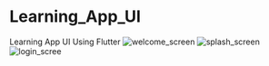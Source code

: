 # Learning_App_UI
Learning App UI Using Flutter
![welcome_screen](https://github.com/user-attachments/assets/d10d591d-0ade-41f2-b61e-0f0426b792ad)
![splash_screen](https://github.com/user-attachments/assets/d1fc4489-a734-4327-b39f-e819d482ebde)
![login_scree](https://github.com/user-attachments/assets/31373c85-7aec-403d-8813-23a0a78dcadd)
